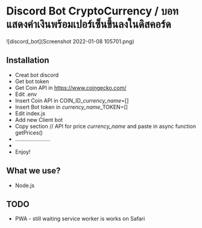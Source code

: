 # Discord Bot CryptoCurrency / บอทแสดงค่าเงินพร้อมเปอร์เซ็นขึ้นลงในดิสคอร์ด

![discord_bot](Screenshot 2022-01-08 105701.png)

## Installation
- Creat bot discord
- Get bot token
- Get Coin API in https://www.coingecko.com/
- Edit .env
- Insert Coin API in COIN_ID_*currency_name*=[]
- Insert Bot token in *currency_name*_TOKEN=[]
- Edit index.js
- Add new Client bot
- Copy section // API for price *currency_name* and paste in async function getPrices()
- .......................
-
- Enjoy!

## What we use?
* Node.js

## TODO

* PWA - still waiting service worker is works on Safari
